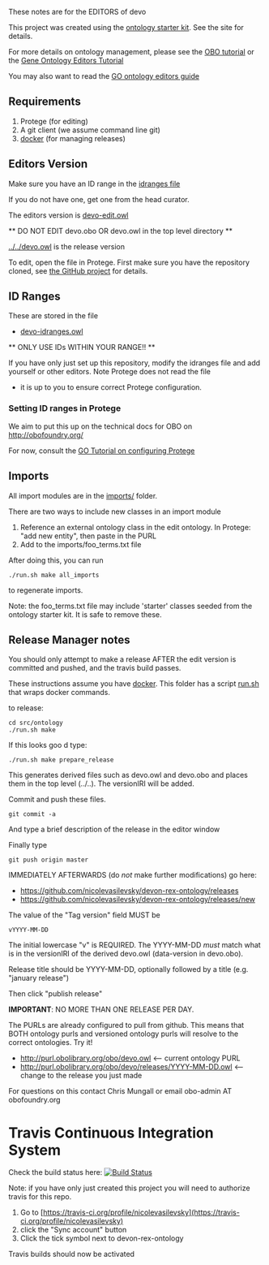 These notes are for the EDITORS of devo

This project was created using the [ontology starter kit](https://github.com/cmungall/ontology-starter-kit). See the site for details.

For more details on ontology management, please see the [OBO tutorial](https://github.com/jamesaoverton/obo-tutorial) or the [Gene Ontology Editors Tutorial](go-protege-tutorial.readthedocs.io)

You may also want to read the [GO ontology editors guide](http://go-ontology.readthedocs.org/)

## Requirements

 1. Protege (for editing)
 2. A git client (we assume command line git)
 3. [docker](https://www.docker.com/get-docker) (for managing releases)

## Editors Version

Make sure you have an ID range in the [idranges file](devo-idranges.owl)

If you do not have one, get one from the head curator.

The editors version is [devo-edit.owl](devo-edit.owl)

** DO NOT EDIT devo.obo OR devo.owl in the top level directory **

[../../devo.owl](../../devo.owl) is the release version

To edit, open the file in Protege. First make sure you have the repository cloned, see [the GitHub project](https://github.com/nicolevasilevsky/devon-rex-ontology) for details.

## ID Ranges

These are stored in the file

 * [devo-idranges.owl](devo-idranges.owl)

** ONLY USE IDs WITHIN YOUR RANGE!! **

If you have only just set up this repository, modify the idranges file
and add yourself or other editors. Note Protege does not read the file
- it is up to you to ensure correct Protege configuration.


### Setting ID ranges in Protege

We aim to put this up on the technical docs for OBO on http://obofoundry.org/

For now, consult the [GO Tutorial on configuring Protege](http://go-protege-tutorial.readthedocs.io/en/latest/Entities.html#new-entities)

## Imports

All import modules are in the [imports/](imports/) folder.

There are two ways to include new classes in an import module

 1. Reference an external ontology class in the edit ontology. In Protege: "add new entity", then paste in the PURL
 2. Add to the imports/foo_terms.txt file

After doing this, you can run

`./run.sh make all_imports`

to regenerate imports.

Note: the foo_terms.txt file may include 'starter' classes seeded from the ontology starter kit. It is safe to remove these.

## Release Manager notes

You should only attempt to make a release AFTER the edit version is
committed and pushed, and the travis build passes.

These instructions assume you have
[docker](https://www.docker.com/get-docker). This folder has a script
[run.sh](run.sh) that wraps docker commands.

to release:

    cd src/ontology
    ./run.sh make

If this looks goo
d type:

    ./run.sh make prepare_release

This generates derived files such as devo.owl and devo.obo and places
them in the top level (../..). The versionIRI will be added.

Commit and push these files.

    git commit -a

And type a brief description of the release in the editor window

Finally type

    git push origin master

IMMEDIATELY AFTERWARDS (do *not* make further modifications) go here:

 * https://github.com/nicolevasilevsky/devon-rex-ontology/releases
 * https://github.com/nicolevasilevsky/devon-rex-ontology/releases/new

The value of the "Tag version" field MUST be

    vYYYY-MM-DD

The initial lowercase "v" is REQUIRED. The YYYY-MM-DD *must* match
what is in the versionIRI of the derived devo.owl (data-version in
devo.obo).

Release title should be YYYY-MM-DD, optionally followed by a title (e.g. "january release")

Then click "publish release"

__IMPORTANT__: NO MORE THAN ONE RELEASE PER DAY.

The PURLs are already configured to pull from github. This means that
BOTH ontology purls and versioned ontology purls will resolve to the
correct ontologies. Try it!

 * http://purl.obolibrary.org/obo/devo.owl <-- current ontology PURL
 * http://purl.obolibrary.org/obo/devo/releases/YYYY-MM-DD.owl <-- change to the release you just made

For questions on this contact Chris Mungall or email obo-admin AT obofoundry.org

# Travis Continuous Integration System

Check the build status here: [![Build Status](https://travis-ci.org/nicolevasilevsky/devon-rex-ontology.svg?branch=master)](https://travis-ci.org/nicolevasilevsky/devon-rex-ontology)

Note: if you have only just created this project you will need to authorize travis for this repo.

 1. Go to [https://travis-ci.org/profile/nicolevasilevsky](https://travis-ci.org/profile/nicolevasilevsky)
 2. click the "Sync account" button
 3. Click the tick symbol next to devon-rex-ontology

Travis builds should now be activated

